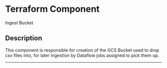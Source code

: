 # Terraform Component

Ingest Bucket

## Description

This component is responsible for creation of the GCS Bucket used to drop csv files into, for later ingestion by Dataflow jobs assigned to pick them up.


---
<!-- BEGINNING OF PRE-COMMIT-TERRAFORM DOCS HOOK -->

<!-- END OF PRE-COMMIT-TERRAFORM DOCS HOOK -->
